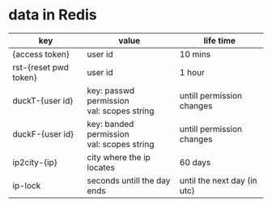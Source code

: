 # data in Redis

|key|value|life time|
|--|--|--|
|{access token}|user id|10 mins|
|rst-{reset pwd token}|user id|1 hour|
|duckT-{user id}|key: passwd permission<br>val: scopes string|untill permission changes|
|duckF-{user id}|key: banded permission<br>val: scopes string|untill permission changes|
|ip2city-{ip}|city where the ip locates|60 days|
|ip-lock|seconds untill the day ends|until the next day (in utc)|
